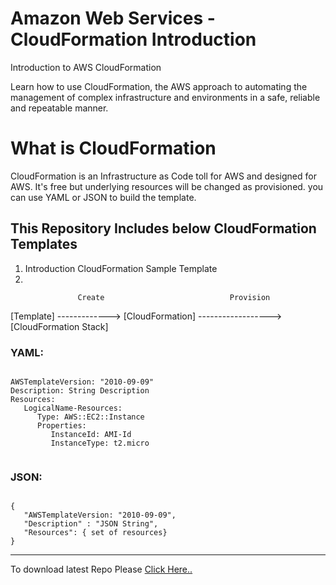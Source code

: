 # Amazon Web Services -CloudFormation Introduction
Introduction to AWS CloudFormation

Learn how to use CloudFormation, the AWS approach to automating the management of complex infrastructure and environments in a safe, reliable and repeatable manner.


# What is CloudFormation

CloudFormation is an Infrastructure as Code toll for AWS and designed for AWS. It's free but underlying resources will be changed as provisioned. you can use YAML or JSON to build the template.

<h2>This Repository Includes below CloudFormation Templates</h2>

<ol>
   <li>Introduction CloudFormation Sample Template</li>
   <li></li>
</ol>

                   Create                            Provision
[Template] -------------> [CloudFormation] ------------------> [CloudFormation Stack]


<h3>YAML:</h3>
<code>
AWSTemplateVersion: "2010-09-09"
Description: String Description
Resources:
   LogicalName-Resources:
      Type: AWS::EC2::Instance
      Properties:
         InstanceId: AMI-Id
         InstanceType: t2.micro

</code>

<h3>JSON:</h3>
<code>
{
   "AWSTemplateVersion: "2010-09-09",
   "Description" : "JSON String",
   "Resources": { set of resources}
}
</code>

<hr/>
To download latest Repo Please <a href="https://github.com/cloudxperts/aws-cloud-formation-intro/archive/main.zip">Click Here..</a>